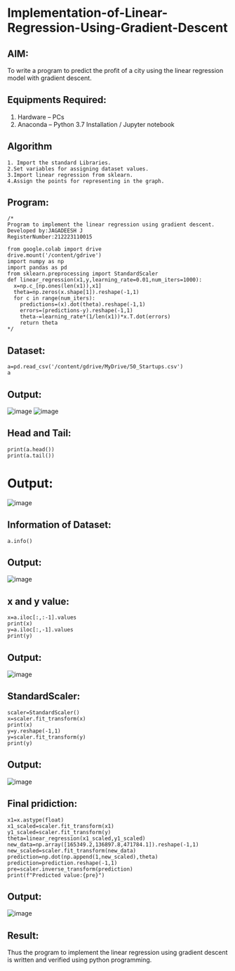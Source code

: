 
# Implementation-of-Linear-Regression-Using-Gradient-Descent

## AIM:
To write a program to predict the profit of a city using the linear regression model with gradient descent.

## Equipments Required:
1. Hardware – PCs
2. Anaconda – Python 3.7 Installation / Jupyter notebook

## Algorithm
```
1. Import the standard Libraries.
2.Set variables for assigning dataset values.
3.Import linear regression from sklearn.
4.Assign the points for representing in the graph.
```
## Program:
```
/*
Program to implement the linear regression using gradient descent.
Developed by:JAGADEESH J
RegisterNumber:212223110015

from google.colab import drive
drive.mount('/content/gdrive')
import numpy as np
import pandas as pd
from sklearn.preprocessing import StandardScaler
def linear_regression(x1,y,learning_rate=0.01,num_iters=1000):
  x=np.c_[np.ones(len(x1)),x1]
  theta=np.zeros(x.shape[1]).reshape(-1,1)
  for c in range(num_iters):
    predictions=(x).dot(theta).reshape(-1,1)
    errors=(predictions-y).reshape(-1,1)
    theta-=learning_rate*(1/len(x1))*x.T.dot(errors)
    return theta 
*/
```
## Dataset:
```
a=pd.read_csv('/content/gdrive/MyDrive/50_Startups.csv')
a
```
## Output:
![image](https://github.com/user-attachments/assets/36c44145-16a6-4fa1-b74d-40d78f5b3064)
![image](https://github.com/user-attachments/assets/2246898d-153f-4fc2-8b30-e228694bb9e4)



## Head and Tail:
```
print(a.head())
print(a.tail())
```
# Output:
![image](https://github.com/user-attachments/assets/ad888cde-8c02-4cd2-97f3-d9c0e401d69d)

## Information of Dataset:
```
a.info()
```
## Output:
![image](https://github.com/user-attachments/assets/7520c762-2bc8-4c37-8aff-b9f6ea590b57)

## x and y value:
```
x=a.iloc[:,:-1].values
print(x)
y=a.iloc[:,-1].values
print(y)
```
## Output:
![image](https://github.com/user-attachments/assets/449058e2-69c7-4a4b-817b-96f95251500b)

## StandardScaler:
```
scaler=StandardScaler()
x=scaler.fit_transform(x)
print(x)
y=y.reshape(-1,1)
y=scaler.fit_transform(y)
print(y)

```
## Output:
![image](https://github.com/user-attachments/assets/2c4c43bc-da9d-44a0-93ac-f8439aea5850)

## Final pridiction:
```
x1=x.astype(float)
x1_scaled=scaler.fit_transform(x1)
y1_scaled=scaler.fit_transform(y)
theta=linear_regression(x1_scaled,y1_scaled)
new_data=np.array([165349.2,136897.8,471784.1]).reshape(-1,1)
new_scaled=scaler.fit_transform(new_data)
prediction=np.dot(np.append(1,new_scaled),theta)
prediction=prediction.reshape(-1,1)
pre=scaler.inverse_transform(prediction)
print(f"Predicted value:{pre}")
```
## Output:
![image](https://github.com/user-attachments/assets/96d08bd6-7f9f-4dcb-8376-3a9f417ad6b3)
## Result:
Thus the program to implement the linear regression using gradient descent is written and verified using python programming.
